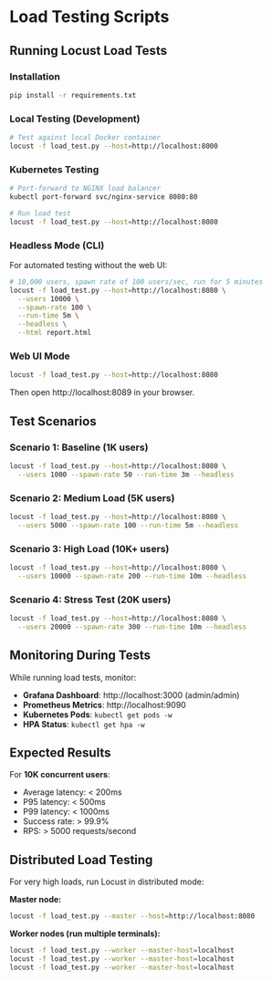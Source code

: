 # Load Testing Scripts

## Running Locust Load Tests

### Installation
```bash
pip install -r requirements.txt
```

### Local Testing (Development)
```bash
# Test against local Docker container
locust -f load_test.py --host=http://localhost:8000
```

### Kubernetes Testing
```bash
# Port-forward to NGINX load balancer
kubectl port-forward svc/nginx-service 8080:80

# Run load test
locust -f load_test.py --host=http://localhost:8080
```

### Headless Mode (CLI)
For automated testing without the web UI:

```bash
# 10,000 users, spawn rate of 100 users/sec, run for 5 minutes
locust -f load_test.py --host=http://localhost:8080 \
  --users 10000 \
  --spawn-rate 100 \
  --run-time 5m \
  --headless \
  --html report.html
```

### Web UI Mode
```bash
locust -f load_test.py --host=http://localhost:8080
```
Then open http://localhost:8089 in your browser.

## Test Scenarios

### Scenario 1: Baseline (1K users)
```bash
locust -f load_test.py --host=http://localhost:8080 \
  --users 1000 --spawn-rate 50 --run-time 3m --headless
```

### Scenario 2: Medium Load (5K users)
```bash
locust -f load_test.py --host=http://localhost:8080 \
  --users 5000 --spawn-rate 100 --run-time 5m --headless
```

### Scenario 3: High Load (10K+ users)
```bash
locust -f load_test.py --host=http://localhost:8080 \
  --users 10000 --spawn-rate 200 --run-time 10m --headless
```

### Scenario 4: Stress Test (20K users)
```bash
locust -f load_test.py --host=http://localhost:8080 \
  --users 20000 --spawn-rate 300 --run-time 10m --headless
```

## Monitoring During Tests

While running load tests, monitor:
- **Grafana Dashboard**: http://localhost:3000 (admin/admin)
- **Prometheus Metrics**: http://localhost:9090
- **Kubernetes Pods**: `kubectl get pods -w`
- **HPA Status**: `kubectl get hpa -w`

## Expected Results

For **10K concurrent users**:
- Average latency: < 200ms
- P95 latency: < 500ms
- P99 latency: < 1000ms
- Success rate: > 99.9%
- RPS: > 5000 requests/second

## Distributed Load Testing

For very high loads, run Locust in distributed mode:

**Master node:**
```bash
locust -f load_test.py --master --host=http://localhost:8080
```

**Worker nodes (run multiple terminals):**
```bash
locust -f load_test.py --worker --master-host=localhost
locust -f load_test.py --worker --master-host=localhost
locust -f load_test.py --worker --master-host=localhost
```
